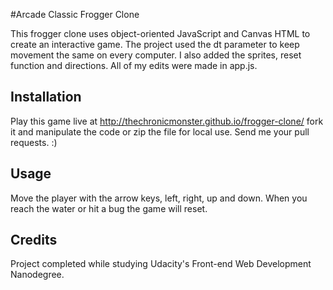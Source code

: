 #Arcade Classic Frogger Clone

This frogger clone uses object-oriented JavaScript and Canvas HTML to create an interactive game. The project used the dt parameter to keep movement the same on every computer. I also added the sprites, reset function and directions. All of my edits were made in app.js.

## Installation

Play this game live at http://thechronicmonster.github.io/frogger-clone/
fork it and manipulate the code or zip the file for local use. 
Send me your pull requests. :)

## Usage

Move the player with the arrow keys, left, right, up and down. When you reach the water or hit a bug the game will reset.

## Credits

Project completed while studying Udacity's Front-end Web Development Nanodegree.

